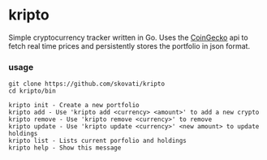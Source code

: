 # kripto
Simple cryptocurrency tracker written in Go.
Uses the [CoinGecko](https://www.coingecko.com/en/api) api to fetch real time prices and persistently stores the portfolio in json format.

### usage
```
git clone https://github.com/skovati/kripto
cd kripto/bin
```
```
kripto init - Create a new portfolio
kripto add - Use 'kripto add <currency> <amount>' to add a new crypto
kripto remove - Use 'kripto remove <currency>' to remove
kripto update - Use 'kripto update <currency>' <new amount> to update holdings
kripto list - Lists current porfolio and holdings
kripto help - Show this message
```
